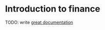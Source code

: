 # Introduction to finance

TODO: write [great documentation](http://jacobian.org/writing/great-documentation/what-to-write/)
